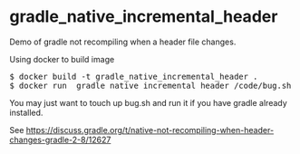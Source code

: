 # gradle_native_incremental_header
Demo of gradle not recompiling when a header file changes.

Using docker to build image
<pre>
$ docker build -t gradle_native_incremental_header .
$ docker run  gradle_native_incremental_header /code/bug.sh
</pre>
You may just want to touch up bug.sh and run it if you have gradle already installed.

See https://discuss.gradle.org/t/native-not-recompiling-when-header-changes-gradle-2-8/12627
